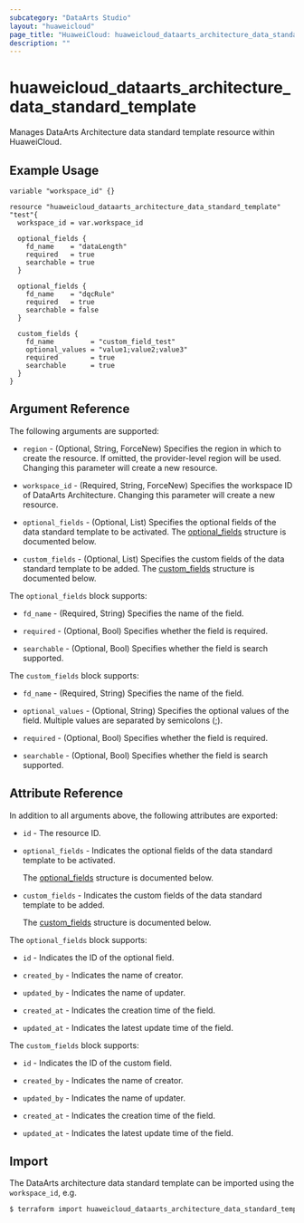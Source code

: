 ```yaml
---
subcategory: "DataArts Studio"
layout: "huaweicloud"
page_title: "HuaweiCloud: huaweicloud_dataarts_architecture_data_standard_template"
description: ""
---
```


# huaweicloud_dataarts_architecture_data_standard_template

Manages DataArts Architecture data standard template resource within HuaweiCloud.

## Example Usage

```hcl
variable "workspace_id" {}

resource "huaweicloud_dataarts_architecture_data_standard_template" "test"{
  workspace_id = var.workspace_id

  optional_fields {
    fd_name    = "dataLength"
    required   = true
    searchable = true
  }

  optional_fields {
    fd_name    = "dqcRule"
    required   = true
    searchable = false
  }

  custom_fields {
    fd_name         = "custom_field_test"
    optional_values = "value1;value2;value3"
    required        = true
    searchable      = true
  }
}
```

## Argument Reference

The following arguments are supported:

* `region` - (Optional, String, ForceNew) Specifies the region in which to create the resource.
  If omitted, the provider-level region will be used. Changing this parameter will create a new resource.

* `workspace_id` - (Required, String, ForceNew) Specifies the workspace ID of DataArts Architecture. Changing this
  parameter will create a new resource.

* `optional_fields` - (Optional, List) Specifies the optional fields of the data standard template to be activated.
  The [optional_fields](#DataStandardTemplate_OptionalField) structure is documented below.

* `custom_fields` - (Optional, List) Specifies the custom fields of the data standard template to be added.
  The [custom_fields](#DataStandardTemplate_CustomField) structure is documented below.

<a name="DataStandardTemplate_OptionalField"></a>
The `optional_fields` block supports:

* `fd_name` - (Required, String) Specifies the name of the field.

* `required` - (Optional, Bool) Specifies whether the field is required.

* `searchable` - (Optional, Bool) Specifies whether the field is search supported.

<a name="DataStandardTemplate_CustomField"></a>
The `custom_fields` block supports:

* `fd_name` - (Required, String) Specifies the name of the field.

* `optional_values` - (Optional, String) Specifies the optional values of the field. Multiple values are separated by
  semicolons (;).

* `required` - (Optional, Bool) Specifies whether the field is required.

* `searchable` - (Optional, Bool) Specifies whether the field is search supported.

## Attribute Reference

In addition to all arguments above, the following attributes are exported:

* `id` - The resource ID.

* `optional_fields` - Indicates the optional fields of the data standard template to be activated.

  The [optional_fields](#DataStandardTemplate_OptionalField) structure is documented below.

* `custom_fields` - Indicates the custom fields of the data standard template to be added.

  The [custom_fields](#DataStandardTemplate_CustomField) structure is documented below.

<a name="DataStandardTemplate_OptionalField"></a>
The `optional_fields` block supports:

* `id` - Indicates the ID of the optional field.

* `created_by` - Indicates the name of creator.

* `updated_by` - Indicates the name of updater.

* `created_at` - Indicates the creation time of the field.

* `updated_at` - Indicates the latest update time of the field.

<a name="DataStandardTemplate_CustomField"></a>
The `custom_fields` block supports:

* `id` - Indicates the ID of the custom field.

* `created_by` - Indicates the name of creator.

* `updated_by` - Indicates the name of updater.

* `created_at` - Indicates the creation time of the field.

* `updated_at` - Indicates the latest update time of the field.

## Import

The DataArts architecture data standard template can be imported using the `workspace_id`, e.g.

```bash
$ terraform import huaweicloud_dataarts_architecture_data_standard_template.test <workspace_id>
```
